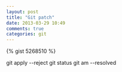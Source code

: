 ```yaml
---
layout: post
title: "Git patch"
date: 2013-03-29 10:49
comments: true
categories: git
---
```


{% gist 5268510 %}

   git apply <patch name> --reject
   git status 
   git am <patch name> --resolved

